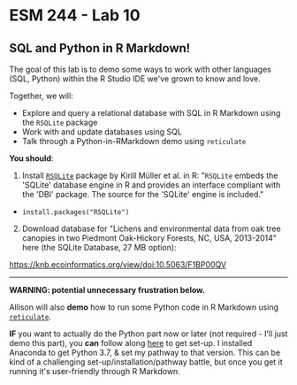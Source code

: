 # ESM 244 - Lab 10
## SQL and Python in R Markdown!

The goal of this lab is to demo some ways to work with other languages (SQL, Python) within the R Studio IDE we've grown to know and love. 

Together, we will:

- Explore and query a relational database with SQL in R Markdown using the `RSQLite` package
- Work with and update databases using SQL
- Talk through a Python-in-RMarkdown demo using `reticulate`

**You should**:

1. Install [`RSQLite`](https://www.r-project.org/nosvn/pandoc/RSQLite.html) package by Kirill Müller et al. in R: "`RSQLite` embeds the 'SQLite' database engine in R and provides an interface compliant with the 'DBI' package. The source for the 'SQLite' engine is included."

- `install.packages("RSQLite")`

2. Download database for "Lichens and environmental data from oak tree canopies in two Piedmont Oak-Hickory Forests, NC, USA, 2013-2014" here (the SQLite Database, 27 MB option):

https://knb.ecoinformatics.org/view/doi:10.5063/F1BP00QV

-----------
**WARNING: potential unnecessary frustration below.**

Allison will also **demo** how to run some Python code in R Markdown using [`reticulate`](https://rstudio.github.io/reticulate/).

**IF** you want to actually do the Python part now or later (not required - I'll just demo this part), you **can** follow along [here](https://rstudio.github.io/reticulate/) to get set-up. I installed Anaconda to get Python 3.7, & set my pathway to that version. This can be kind of a challenging set-up/installation/pathway battle, but once you get it running it's user-friendly through R Markdown.
